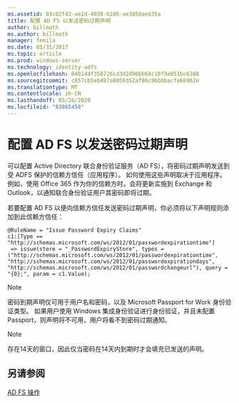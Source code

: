 ```yaml
---
ms.assetid: 03c82f43-ae2d-4038-b286-ae3858aed35a
title: 配置 AD FS 以发送密码过期声明
author: billmath
ms.author: billmath
manager: femila
ms.date: 05/31/2017
ms.topic: article
ms.prod: windows-server
ms.technology: identity-adfs
ms.openlocfilehash: 84014df358726cd3d2d90bb68c18f9a051bc6308
ms.sourcegitcommit: c857cb5eb487a0050352af86c96bbbacfe66962e
ms.translationtype: MT
ms.contentlocale: zh-CN
ms.lasthandoff: 05/26/2020
ms.locfileid: "83865458"
---
```

# <a name="configure-ad-fs-to-send-password-expiry-claims"></a>配置 AD FS 以发送密码过期声明


可以配置 Active Directory 联合身份验证服务（AD FS），将密码过期声明发送到受 ADFS 保护的信赖方信任（应用程序）。 如何使用这些声明取决于应用程序。 例如，使用 Office 365 作为你的信赖方时，会将更新实施到 Exchange 和 Outlook，以通知联合身份验证用户其密码即将过期。

若要配置 AD FS 以便向信赖方信任发送密码过期声明，你必须将以下声明规则添加到此信赖方信任：

```
@RuleName = "Issue Password Expiry Claims"
c1:[Type == "http://schemas.microsoft.com/ws/2012/01/passwordexpirationtime"]
 => issue(store = "_PasswordExpiryStore", types = ("http://schemas.microsoft.com/ws/2012/01/passwordexpirationtime", "http://schemas.microsoft.com/ws/2012/01/passwordexpirationdays", "http://schemas.microsoft.com/ws/2012/01/passwordchangeurl"), query = "{0};", param = c1.Value);
```

> [!NOTE]
> 密码到期声明仅可用于用户名和密码，以及 Microsoft Passport for Work 身份验证类型。  如果用户使用 Windows 集成身份验证进行身份验证，并且未配置 Passport，则声明将不可用，用户将看不到密码过期通知。

> [!NOTE]
> 存在14天的窗口，因此仅当密码在14天内到期时才会填充已发送的声明。

## <a name="see-also"></a>另请参阅
[AD FS 操作](../../ad-fs/AD-FS-2016-Operations.md)

